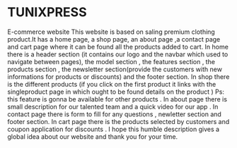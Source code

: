 # TUNIXPRESS
E-commerce website
This website is based on saling premium clothing product.It has a home page, a shop page, an about page ,a contact page and cart page where it can be found all the
products added to cart.
In home there is a header section (it contains our logo and the navbar which used to navigate between pages), the model section , the features section , the products section , the newsletter section(provide the customers with new informations for products or discounts) and the footer section.
In shop there is the different products (if you click on the first product it links with the singleproduct page in which ought to be found details on the product )
Ps: this feature is gonna be available for other products .
In about page there is small description for our talented team and a quick video for our app .
In contact page there is form to fill for any questions , newletter section and footer section.
In cart page there is the products selected by customers and coupon application for discounts .
I hope this humble description gives a global idea about our website and thank you for your time.
